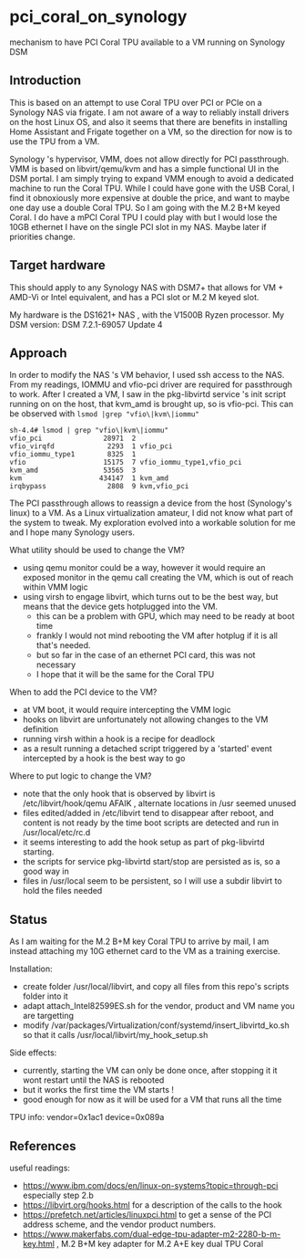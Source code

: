# pci_coral_on_synology
mechanism to have PCI Coral TPU available to a VM running on Synology DSM 

## Introduction
This is based on an attempt to use Coral TPU over PCI or PCIe on a Synology NAS via frigate.
I am not aware of a way to reliably install drivers on the host Linux OS, and also it seems that there are benefits in installing Home Assistant and Frigate together on a VM, so the direction for now is to use the TPU from a VM.

Synology 's hypervisor, VMM, does not allow directly for PCI passthrough.
VMM is based on libvirt/qemu/kvm and has a simple functional UI in the DSM portal.
I am simply trying to expand VMM enough to avoid a dedicated machine to run the Coral TPU. While I could have gone with the USB Coral, I find it obnoxiously more expensive at double the price, and want to maybe one day use a double Coral TPU. So I am going with the M.2 B+M keyed Coral.
I do have a mPCI Coral TPU I could play with but I would lose the 10GB ethernet I have on the single PCI slot in my NAS. Maybe later if priorities change.

## Target hardware
This should apply to any Synology NAS with DSM7+ that allows for VM + AMD-Vi or Intel equivalent, and has a PCI slot or M.2 M keyed slot.

My hardware is the DS1621+ NAS , with the V1500B Ryzen processor.
My DSM version: DSM 7.2.1-69057 Update 4

## Approach
In order to modify the NAS 's VM behavior, I used ssh access to the NAS.
From my readings, IOMMU  and vfio-pci driver are required for passthrough to work.
After I created a VM, I saw in the pkg-libvirtd service 's init script running on on the host, that kvm_amd is brought up, so is vfio-pci. This can be observed with ```lsmod |grep "vfio\|kvm\|iommu"```

```
sh-4.4# lsmod | grep "vfio\|kvm\|iommu"
vfio_pci               28971  2
vfio_virqfd             2293  1 vfio_pci
vfio_iommu_type1        8325  1
vfio                   15175  7 vfio_iommu_type1,vfio_pci
kvm_amd                53565  3
kvm                   434147  1 kvm_amd
irqbypass               2808  9 kvm,vfio_pci
```

The PCI passthrough allows to reassign a device from the host (Synology's linux) to a VM.
As a Linux virtualization amateur, I did not know what part of the system to tweak. My exploration evolved into a workable solution for me and I hope many Synology users.

What utility should be used to change the VM?
- using qemu monitor could be a way, however it would require an exposed monitor in the qemu call creating the VM, which is out of reach within VMM logic
- using virsh to engage libvirt, which turns out to be the best way, but means that the device gets hotplugged into the VM.
  - this can be a problem with GPU, which may need to be ready at boot time
  - frankly I would not mind rebooting the VM after hotplug if it is all that's needed.
  - but so far in the case of an ethernet PCI card, this was not necessary
  - I hope that it will be the same for the Coral TPU

When to add the PCI device to the VM?
  - at VM boot, it would require intercepting the VMM logic
  - hooks on libvirt are unfortunately not allowing changes to the VM definition
  - running virsh within a hook is a recipe for deadlock
  - as a result running a detached script triggered by a 'started' event intercepted by a hook is the best way to go

Where to put logic to change the VM?
  - note that the only hook that is observed by libvirt is /etc/libvirt/hook/qemu AFAIK , alternate locations in /usr seemed unused 
  - files edited/added in /etc/libvirt tend to disappear after reboot, and content is not ready by the time boot scripts are detected and run in /usr/local/etc/rc.d
  - it seems interesting to add the hook setup as part of pkg-libvirtd starting. 
  - the scripts for service pkg-libvirtd start/stop are persisted as is, so a good way in
  - files in /usr/local seem to be persistent, so I will use a subdir libvirt to hold the files needed


## Status

As I am waiting for the M.2 B+M key Coral TPU to arrive by mail, I am instead attaching my 10G ethernet card to the VM as a training exercise.

Installation:
- create folder /usr/local/libvirt, and copy all files from this repo's scripts folder into it
- adapt attach_Intel82599ES.sh for the vendor, product and VM name you are targetting 
- modify  /var/packages/Virtualization/conf/systemd/insert_libvirtd_ko.sh so that it calls /usr/local/libvirt/my_hook_setup.sh

Side effects:
- currently, starting the VM can only be done once, after stopping it it wont restart until the NAS is rebooted
- but it works the first time the VM starts !
- good enough for now as it will be used for a VM that runs all the time

TPU info: vendor=0x1ac1 device=0x089a 

## References 
useful readings:
- https://www.ibm.com/docs/en/linux-on-systems?topic=through-pci especially step 2.b
- https://libvirt.org/hooks.html for a description of the calls to the hook
- https://prefetch.net/articles/linuxpci.html to get a sense of the PCI address scheme, and the vendor product numbers.
- https://www.makerfabs.com/dual-edge-tpu-adapter-m2-2280-b-m-key.html , M.2 B+M key adapter for M.2 A+E key dual TPU Coral 
